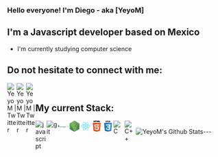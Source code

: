 ### Hello everyone! I'm Diego - aka [YeyoM]

## I'm a Javascript developer based on Mexico
- I'm currently studying computer science

## Do not hesitate to connect with me:

[<img align="left" alt="YeyoM | Twitter" width="22px" src="https://cdn.jsdelivr.net/npm/simple-icons@v3/icons/twitter.svg" />][twitter]
[<img align="left" alt="YeyoM | Twitter" width="22px" src="https://cdn.jsdelivr.net/npm/simple-icons@v3/icons/linkedin.svg" />][linkedin]
[<img align="left" alt="YeyoM | Twitter" width="22px" src="https://cdn.jsdelivr.net/npm/simple-icons@v3/icons/instagram.svg" />][instagram]

<br />

## My current Stack:
<img align="left" alt="javascript" width="26px" src="https://raw.githubusercontent.com/jmnote/z-icons/master/svg/javascript.svg"/>
<img align="left" alt="git" width="26px" src="https://raw.githubusercontent.com/jmnote/z-icons/master/svg/git.svg"/>
<img align="left" alt="mongodb" width="26px" src="https://raw.githubusercontent.com/github/explore/80688e429a7d4ef2fca1e82350fe8e3517d3494d/topics/mongodb/mongodb.png" />
<img align="left" alt="Node.js" width="26px" src="https://raw.githubusercontent.com/github/explore/80688e429a7d4ef2fca1e82350fe8e3517d3494d/topics/nodejs/nodejs.png" />
<img align="left" alt="React" width="26px" src="https://raw.githubusercontent.com/github/explore/80688e429a7d4ef2fca1e82350fe8e3517d3494d/topics/react/react.png" />
<img align="left" alt="HTML5" width="26px" src="https://raw.githubusercontent.com/github/explore/80688e429a7d4ef2fca1e82350fe8e3517d3494d/topics/html/html.png" />
<img align="left" alt="CSS3" width="26px" src="https://raw.githubusercontent.com/github/explore/80688e429a7d4ef2fca1e82350fe8e3517d3494d/topics/css/css.png" />
<img align="left" alt="C" width="26px" src="https://raw.githubusercontent.com/jmnote/z-icons/master/svg/c.svg" />
<img align="left" alt="C++" width="26px" src="https://raw.githubusercontent.com/jmnote/z-icons/master/svg/cpp.svg" />

<br />
---
<img align="left" alt="YeyoM's Github Stats"src="https://github-readme-stats.vercel.app/api?username=YeyoM&show_icons=true&hide_border=true&theme=tokyonight" />
<br />

[twitter]: https://twitter.com/YeyoMoreno24
[linkedin]: https://www.linkedin.com/in/diego-moreno-05a158219/
[instagram]: https://www.instagram.com/yeyo.moreno/
